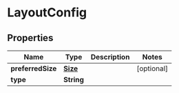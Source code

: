 # LayoutConfig

## Properties
Name | Type | Description | Notes
------------ | ------------- | ------------- | -------------
**preferredSize** | [**Size**](Size.md) |  |  [optional]
**type** | **String** |  | 
